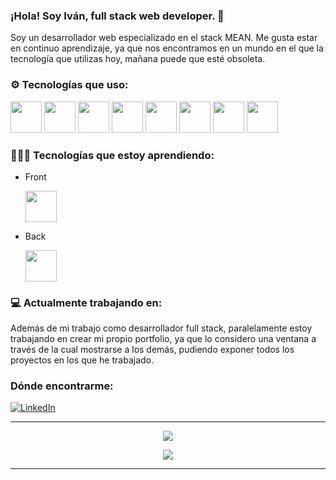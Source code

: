 ### ¡Hola! Soy **Iván**, full stack web developer. 👋

Soy un desarrollador web especializado en el stack MEAN. Me gusta estar en continuo aprendizaje, ya que nos encontramos en un mundo en el que la tecnología que utilizas hoy, mañana puede que esté obsoleta.


### ⚙️ Tecnologías que uso:

<div style="display:inline">
  <img src="https://cdn.icon-icons.com/icons2/2107/PNG/512/file_type_html_icon_130541.png" width=50px height=auto/>
  <img src="https://cdn.icon-icons.com/icons2/2107/PNG/512/file_type_css_icon_130661.png" width=50px height=auto/>
  <img src="https://cdn.icon-icons.com/icons2/2108/PNG/512/javascript_icon_130900.png" width=50px height=auto/>
  <img src="https://cdn.icon-icons.com/icons2/2107/PNG/512/file_type_angular_icon_130754.png" width=50px height=auto/>
  <img src="https://cdn.icon-icons.com/icons2/2415/PNG/512/nodejs_plain_logo_icon_146409.png" width=50px height=auto/>
  <img src="https://cdn.icon-icons.com/icons2/2107/PNG/512/file_type_mongo_icon_130383.png" width=50px height=auto/>
  <img src="https://cdn.icon-icons.com/icons2/2415/PNG/512/mysql_original_wordmark_logo_icon_146417.png" width=50px height=auto/>
  <img src="https://cdn.icon-icons.com/icons2/2415/PNG/512/sass_original_logo_icon_146350.png" width=50px height=auto/>
  
</div>

### 👨🏻‍💻 Tecnologías que estoy aprendiendo:

- Front

  <img src="https://cdn.icon-icons.com/icons2/2107/PNG/512/file_type_reactjs_icon_130205.png" width=50px height=auto/>
   
- Back

  <img src="https://cdn.icon-icons.com/icons2/2415/PNG/512/php_plain_logo_icon_146397.png" width=50px height=auto/>
</div>


### 💻 Actualmente trabajando en:

Además de mi trabajo como desarrollador full stack, paralelamente estoy trabajando en crear mi propio portfolio, ya que lo considero una ventana a través de la cual mostrarse a los demás, pudiendo exponer todos los proyectos en los que he trabajado.

### Dónde encontrarme:

<a href="https://www.linkedin.com/in/ivan-gm" target="_blank"><img alt="LinkedIn" src="https://img.shields.io/badge/linkedin-%230077B5.svg?&style=for-the-badge&logo=linkedin&logoColor=white" /></a>

___

<p align='center'>
<a href='#'><img src="https://github-readme-stats.vercel.app/api?username=ivangm13&show_icons=true"></a>
  </p>
<p align='center'>
<a href='#'><img src="https://github-readme-stats.vercel.app/api/top-langs/?username=ivangm13&layout=compact"></a>
  </p>

___

